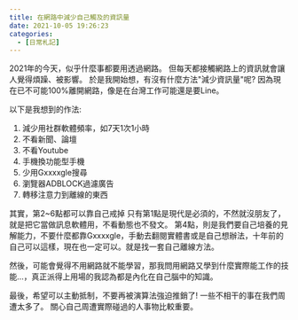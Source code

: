 ```yaml
---
title: 在網路中減少自己觸及的資訊量
date: 2021-10-05 19:26:23
categories:
  - [日常札記]
---
```

2021年的今天，似乎什麼事都要用透過網路。
但每天都接觸網路上的資訊就會讓人覺得煩躁、被影響。
於是我開始想，有沒有什麼方法"減少資訊量"呢?
因為現在已不可能100%離開網路，像是在台灣工作可能還是要Line。

以下是我想到的作法:
1. 減少用社群軟體頻率，如7天1次1小時
2. 不看新聞、論壇
3. 不看Youtube
4. 手機換功能型手機
5. 少用Gxxxxgle搜尋
6. 瀏覽器ADBLOCK過濾廣告
7. 轉移注意力到離線的東西

其實，第2~6點都可以靠自己戒掉
只有第1點是現代是必須的，不然就沒朋友了，就是把它當做訊息軟體用，不看動態也不發文。
第4點，則是我們要自己培養的見解能力，不要什麼都靠Gxxxxgle，手動去翻閱實體書或是自己想辦法，十年前的自己可以這樣，現在也一定可以。就是找一套自己離線方法。

然後，可能會覺得不用網路就不能學習，那我問用網路又學到什麼實際能工作的技能...，真正派得上用場的我認為都是內化在自己腦中的知識。

最後，希望可以主動抵制，不要再被演算法強迫推銷了!
一些不相干的事在我們周遭太多了。
關心自己周遭實際碰過的人事物比較重要。


